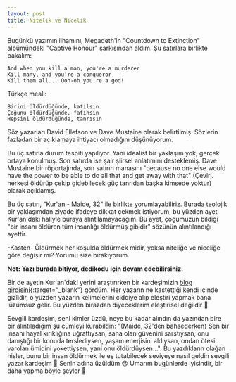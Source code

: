 ```yaml
---
layout: post
title: Nitelik ve Nicelik
---
```


Bugünkü yazımın ilhamını, Megadeth'in "Countdown to Extinction" albümündeki "Captive Honour" şarkısından aldım. Şu satırlara birlikte bakalım:

~~~
And when you kill a man, you're a murderer
Kill many, and you're a conqueror
Kill them all... Ooh-oh you're a god!
~~~

Türkçe meali:

~~~
Birini öldürdüğünde, katilsin
Çoğunu öldürdüğünde, fatihsin
Hepsini öldürdüğünde, tanrısın
~~~

Söz yazarları David Ellefson ve Dave Mustaine olarak belirtilmiş. Sözlerin fazladan bir açıklamaya ihtiyacı olmadığını düşünüyorum.

Bu üç satırla durum tespiti yapılıyor. Yani idealist bir yaklaşım yok; gerçek ortaya konulmuş. Son satırda ise şair şiirsel anlatımını desteklemiş. Dave Mustaine bir röportajında, son satırın manasını "because no one else would have the power to be able to do all that and get away with that" (Çeviri. herkesi öldürüp çekip gidebilecek güç tanrıdan başka kimsede yoktur) olarak açıklamış.

Bu üç satırı, "Kur'an - Maide, 32" ile birlikte yorumlayabiliriz. Burada teolojik bir yaklaşımdan ziyade ifadeye dikkat çekmek istiyorum, bu yüzden ayeti Kur'an'daki haliyle buraya alıntılamayacağım. Bu ayet, çoğumuzun bildiği "bir insanı öldüren tüm insanlığı öldürmüş gibidir" sözünün alıntılandığı ayettir.

-Kasten- Öldürmek her koşulda öldürmek midir, yoksa niteliğe ve niceliğe göre değişir mi? Yorumu size bırakıyorum.

**Not: Yazı burada bitiyor, dedikodu için devam edebilirsiniz.**

Bir de ayetin Kur'an'daki yerini araştırırken bir kardeşimizin [blog girdisini](https://osmanhomek.medium.com/bir-insan%C4%B1-%C3%B6ld%C3%BCrmek-t%C3%BCm-insanl%C4%B1%C4%9F%C4%B1-%C3%B6ld%C3%BCrmek-gibidir-3745a65bda40){:target="_blank"} gördüm. Her yazarın ne kastettiği kendi içinde gizlidir, o yüzden yazarın kelimelerini ciddiye alıp eleştiri yapmak bana lüzumsuz gelir. Bu yüzden birazdan diyeceklerim eleştirisel değildir 😬 

Sevgili kardeşim, seni kimler üzdü, neye bu kadar alındın da yazından bire bir alıntıladığım şu cümleyi kurabildin: "(Maide, 32'den bahsederken) Sen bir insanı hayal kırıklığına uğrattıysan, sana olan güvenini sarstıysan, onu danıştığı bir konuda terslediysen, yaşam enerjisini aldıysan, ondan ötesi varolan ümidini yokettiysen, yani onu öldürdüysen...". Bu yazdıkların olağan hisler, bunu bir insan öldürmek ile eş tutabilecek seviyeye nasıl geldin sevgili yazar kardeşim 🤨 Senin adına üzüldüm 😞 Umarım bugünlerde iyisindir, bir daha yapma böyle şeyler 🥺
